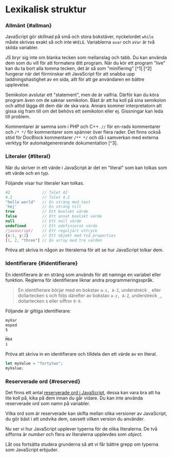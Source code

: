 ---
...
Lexikalisk struktur
==================================

### Allmänt {#allman}

JavaScript gör skillnad på små och stora bokstäver, nyckelordet `while` måste skrivas exakt så och inte `WHILE`. Variablerna `avar` och `aVar` är två skilda variabler.

JS bryr sig inte om blanka tecken som mellanslag och tabb. Du kan använda dem som du vill för att formatera ditt program. När du kör ett program "live" kan du ta bort alla tomma tecken, det är så som "minifiering" [^1] [^2] fungerar när det förminskar ett JavaScript för att snabba upp laddningshastighet av en sida, allt för att ge användaren en bättre upplevelse.

Semikolon avslutar ett "statement", men de är valfria. Därför kan du köra program även om de saknar semikolon. Bäst är att ha koll på sina semikolon och alltid lägga dit dem där de ska vara. Annars kommer interpretatorn att gissa sig fram till om det behövs ett semikolon eller ej. Gissningar kan leda till problem.

Kommentarer är samma som i PHP och C++. `//` för en-rads kommentarer och `/* */` för kommentarer som spänner över flera rader. Det finns också stöd för DocBlock kommentarer `/** */` och då i samverkan med externa verktyg för automatgenererande dokumentation [^3].



### Literaler {#literal}

När du skriver in ett värde  i JavaScript är det en "literal" som kan tolkas som ett värde och en typ.

Följande visar hur literaler kan tolkas.

```javascript
42              // Talet 42
4.2             // Talet 4.2
"hello world"   // En sträng med text
'hej'           // En sträng till
true            // Ett boolskt värde
false           // Ett annat boolskt värde
null            // Ett null värde
undefined       // Ett odefinierat värde
/javascript/    // Ett reguljärt uttryck
{x:1, y:2}      // Ett objekt med två properties
[1, 2, "three"] // En array med tre värden
```

Pröva att skriva in någon av literalerna för att se hur JavaScript tolkar dem.



### Identifierare {#identifierare}

En identifierare är en sträng som används för att namnge en variabel eller funktion. Reglerna för identifierare liknar andra programmeringsspråk.

> En identifierare börjar med en bokstav `a-z, A-Z`, understreck `_` eller dollartecken `$` och följs därefter av bokstav `a-z, A-Z`, understreck `_`, dollartecken `$` eller siffror `0-9`.

Följande är giltiga identifierare:

```javascript
myVar
moped
$
_
M64
i
```

Pröva att skriva in en identifierare och tilldela den ett värde av en literal.

```javascript
let myValue = "fortytwo";
myValue;
```



### Reserverade ord {#reserved}

Det finns ett antal [reserverade ord i JavaScript](https://developer.mozilla.org/en/JavaScript/Reference/Reserved_Words), dessa kan vara bra att ha lite koll på, kika på dem innan du går vidare. Du kan inte använda reserverade ord som namn på variabler.

Vilka ord som är reserverade kan skifta mellan olika versioner av JavaScript, du gör bäst i att undvika dem, oavsett vilken version du använder.



<!-- ### Ett litet program {#litet}

Så här kan ett [litet program](javascript/core/basic/basic.js) se ut i JavaScript. Spara undan det i en fil och kör det.

```javascript
/**
 * This is some basics in JavaScript.
 */

// One line comment

var someValue = 42;
var someString = "42";

if (someValue == "42") {
    console.log("Yes, its 42 alright.");
}

if (someString === "42") {
    console.log("Yes, its 42 alright.");
}

// Short syntax for an if statement
var res = someValue === 42 ? 42 : "42";
console.log(res);

var i = 0;
while (i < 42) {
    i++;
}
console.log(i);

for (i = 37; i <= 42; i++) {
    console.log(i);
}

function alpha(x, y) {
    return x + y;
}

console.log(alpha(40, 2));
```

Syntaxen är till stor del likt C/C++/PHP.

Tilldelning är ett `=`, jämförelse av värden är `==` och jämförelse av både typ och värde är `===`. Det rekommenderas att använda `===` för att vara på den säkra sidan.



### Funktion som variabel {#func-exp}

Notera att en funktion kan tilldelas till en variabel. Programmeringsspråk som erbjuder den möjligheten brukar sägas ha stöd för *first-class functions* [^9]. Sådana konstruktioner är vanliga i programmeringsspråk som stödjer programmeringsparadigmen funktionell programmering [^12].

```javascript
var a = function (x) { return x + 1; };
console.log(a(41));
```

På det sättet kan en funktion skickas som en parameter till en funktion, eller som en del av en array eller objekt.



### Övning {#uppgift-1}

Gör ett litet program som skriver ut literaler tillsammans med dess typ. Du kan ta fram typen för en literal med hjälp av [operatorn](https://developer.mozilla.org/en/JavaScript/Reference/Operators) [`typeof`](https://developer.mozilla.org/en/JavaScript/Reference/Operators/typeof). Svaret blir en sträng som representerar typen.

Så här blev [resultatet för mig](javascript/core/literals-and-their-type-using-typeof/).

[FIGURE src=/image/snapht15/js-literals.png caption="Literaler och dess typ som det upplevs av JavaScripts `typeof` operator."] -->

Nu ser vi hur JavaScript upplever typerna för de olika literalerna. De två sifforna är *number* och flera av literalerna upplevdes som *object*.

Låt oss fortsätta studera grunderna så att vi får bättre grepp om typerna som JavaScript erbjuder.
